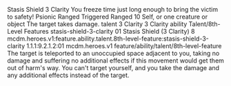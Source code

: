 <ability>
  <name>Stasis Shield</name>
  <cost>3 Clarity</cost>
  <flavor>You freeze time just long enough to bring the victim to safety!</flavor>
  <keywords>
    <keyword>Psionic</keyword>
    <keyword>Ranged</keyword>
  </keywords>
  <type>Triggered</type>
  <distance>Ranged 10</distance>
  <target>Self, or one creature or object</target>
  <trigger>The target takes damage.</trigger>
  <metadata>
    <class>talent</class>
    <cost>3 Clarity</cost>
    <cost_amount>3</cost_amount>
    <cost_resource>Clarity</cost_resource>
    <feature_type>ability</feature_type>
    <file_dpath>Talent/8th-Level Features</file_dpath>
    <item_id>stasis-shield-3-clarity</item_id>
    <item_index>01</item_index>
    <item_name>Stasis Shield (3 Clarity)</item_name>
    <level>8</level>
    <scc>mcdm.heroes.v1:feature.ability.talent.8th-level-feature:stasis-shield-3-clarity</scc>
    <scdc>1.1.1:9.2.1.2:01</scdc>
    <source>mcdm.heroes.v1</source>
    <type>feature/ability/talent/8th-level-feature</type>
  </metadata>
  <effects>
    <effect type="mundane">The target is teleported to an unoccupied space adjacent to you, taking no damage and suffering no additional effects if this movement would get them out of harm&apos;s way.</effect>
    <effect type="mundane" name="Strained">You can&apos;t target yourself, and you take the damage and any additional effects instead of the target.</effect>
  </effects>
</ability>
